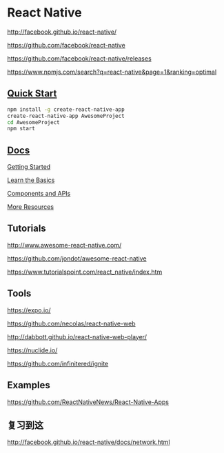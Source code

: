 # React Native

http://facebook.github.io/react-native/

https://github.com/facebook/react-native

https://github.com/facebook/react-native/releases

https://www.npmjs.com/search?q=react-native&page=1&ranking=optimal

## [Quick Start](http://facebook.github.io/react-native/docs/getting-started.html)

```bash
npm install -g create-react-native-app
create-react-native-app AwesomeProject
cd AwesomeProject
npm start
```

## [Docs](http://facebook.github.io/react-native/docs/getting-started.html)

[Getting Started](http://facebook.github.io/react-native/docs/getting-started.html)

[Learn the Basics](http://facebook.github.io/react-native/docs/tutorial.html)

[Components and APIs](http://facebook.github.io/react-native/docs/components-and-apis.html)

[More Resources](http://facebook.github.io/react-native/docs/more-resources.html)

## Tutorials

http://www.awesome-react-native.com/

https://github.com/jondot/awesome-react-native

https://www.tutorialspoint.com/react_native/index.htm

## Tools

https://expo.io/

https://github.com/necolas/react-native-web

http://dabbott.github.io/react-native-web-player/

https://nuclide.io/

https://github.com/infinitered/ignite

## Examples

https://github.com/ReactNativeNews/React-Native-Apps

## 复习到这

http://facebook.github.io/react-native/docs/network.html